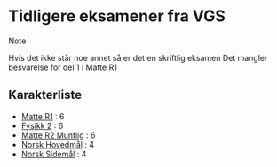 # Tidligere eksamener fra VGS

> [!NOTE]
> Hvis det ikke står noe annet så er det en skriftlig eksamen
> Det mangler besvarelse for del 1 i Matte R1 

## Karakterliste
- [Matte R1](Matte-R1/) : 6
- [Fysikk 2](./Fysikk-2/) : 6
- [Matte R2 Muntlig](./Matte-R2-Muntlig.pdf) : 6
- [Norsk Hovedmål](./Norsk-Hovedmål/) : 4
- [Norsk Sidemål](./Norsk-Sidemål/) : 4

